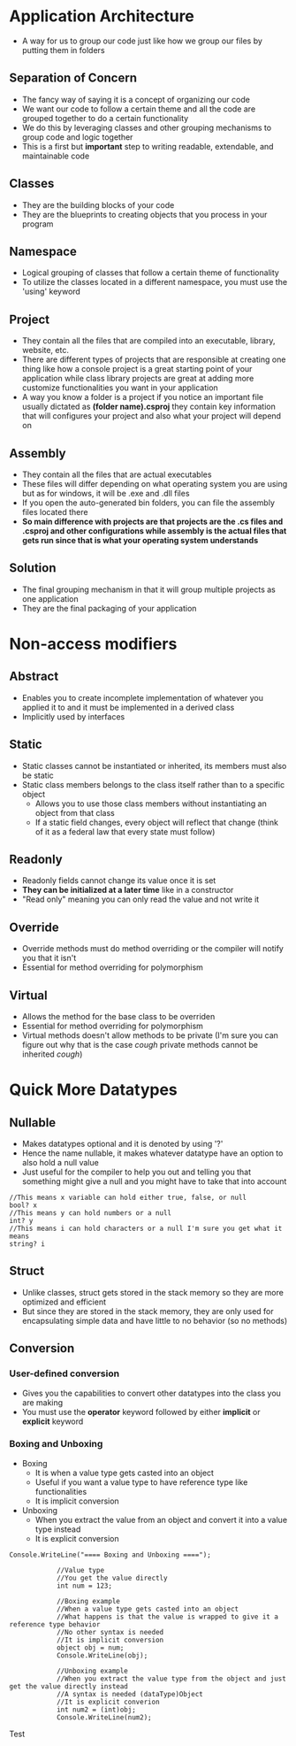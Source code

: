 # Application Architecture
* A way for us to group our code just like how we group our files by putting them in folders
## Separation of Concern
* The fancy way of saying it is a concept of organizing our code
* We want our code to follow a certain theme and all the code are grouped together to do a certain functionality
* We do this by leveraging classes and other grouping mechanisms to group code and logic together
* This is a first but **important** step to writing readable, extendable, and maintainable code
## Classes
* They are the building blocks of your code
* They are the blueprints to creating objects that you process in your program
## Namespace
* Logical grouping of classes that follow a certain theme of functionality
* To utilize the classes located in a different namespace, you must use the 'using' keyword
## Project
* They contain all the files that are compiled into an executable, library, website, etc.
* There are different types of projects that are responsible at creating one thing like how a console project is a great starting point of your application while class library projects are great at adding more customize functionalities you want in your application
* A way you know a folder is a project if you notice an important file usually dictated as **(folder name).csproj** they contain key information that will configures your project and also what your project will depend on
## Assembly
* They contain all the files that are actual executables
* These files will differ depending on what operating system you are using but as for windows, it will be .exe and .dll files
* If you open the auto-generated bin folders, you can file the assembly files located there
* **So main difference with projects are that projects are the .cs files and .csproj and other configurations while assembly is the actual files that gets run since that is what your operating system understands**
## Solution
* The final grouping mechanism in that it will group multiple projects as one application
* They are the final packaging of your application

# Non-access modifiers
## Abstract
* Enables you to create incomplete implementation of whatever you applied it to and it must be implemented in a derived class
* Implicitly used by interfaces

## Static
* Static classes cannot be instantiated or inherited, its members must also be static
* Static class members belongs to the class itself rather than to a specific object
    * Allows you to use those class members without instantiating an object from that class
    * If a static field changes, every object will reflect that change (think of it as a federal law that every state must follow)

## Readonly
* Readonly fields cannot change its value once it is set
* **They can be initialized at a later time** like in a constructor
* "Read only" meaning you can only read the value and not write it

## Override
* Override methods must do method overriding or the compiler will notify you that it isn't
* Essential for method overriding for polymorphism

## Virtual
* Allows the method for the base class to be overriden
* Essential for method overriding for polymorphism
* Virtual methods doesn't allow methods to be private (I'm sure you can figure out why that is the case *cough* private methods cannot be inherited *cough*)

# Quick More Datatypes
## Nullable
* Makes datatypes optional and it is denoted by using '?'
* Hence the name nullable, it makes whatever datatype have an option to also hold a null value
* Just useful for the compiler to help you out and telling you that something might give a null and you might have to take that into account
```
//This means x variable can hold either true, false, or null
bool? x
//This means y can hold numbers or a null
int? y
//This means i can hold characters or a null I'm sure you get what it means
string? i
```
## Struct
* Unlike classes, struct gets stored in the stack memory so they are more optimized and efficient
* But since they are stored in the stack memory, they are only used for encapsulating simple data and have little to no behavior (so no methods)

## Conversion
### User-defined conversion
* Gives you the capabilities to convert other datatypes into the class you are making
* You must use the **operator** keyword followed by either **implicit** or **explicit** keyword

### Boxing and Unboxing
* Boxing
    * It is when a value type gets casted into an object
    * Useful if you want a value type to have reference type like functionalities
    * It is implicit conversion
* Unboxing
    * When you extract the value from an object and convert it into a value type instead
    * It is explicit conversion
```
Console.WriteLine("==== Boxing and Unboxing ====");
            
            //Value type
            //You get the value directly
            int num = 123;

            //Boxing example
            //When a value type gets casted into an object
            //What happens is that the value is wrapped to give it a reference type behavior
            //No other syntax is needed
            //It is implicit conversion
            object obj = num;
            Console.WriteLine(obj);

            //Unboxing example
            //When you extract the value type from the object and just get the value directly instead
            //A syntax is needed (dataType)Object
            //It is explicit converion
            int num2 = (int)obj;
            Console.WriteLine(num2);
```
Test